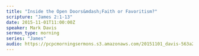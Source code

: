 ```yaml
---
title: "Inside the Open Doors&mdash;Faith or Favoritism?"
scripture: "James 2:1-13"
date: 2015-11-01T11:00:00Z
speaker: Mark Davis
sermon_type: morning
series: "James"
audio: https://pcpcmorningsermons.s3.amazonaws.com/20151101_davis-563a2b6eb4bc1.mp3 
---
```



